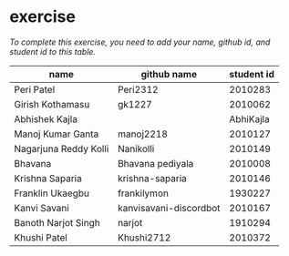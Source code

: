 # exercise
*To complete this exercise, you need to add your name, github id, and student id to this table.*


|name|github name|student id|
|----|-----|----|
|Peri Patel | Peri2312| 2010283
|Girish Kothamasu|gk1227|2010062|
|Abhishek Kajla||AbhiKajla| 1930453|
|Manoj Kumar Ganta|manoj2218|2010127|
|Nagarjuna Reddy Kolli|Nanikolli|2010149|
|Bhavana|Bhavana pediyala|2010008|
|Krishna Saparia|krishna-saparia|2010146
|Franklin Ukaegbu|frankilymon|1930227|
|Kanvi Savani|kanvisavani-discordbot|2010167|
|Banoth Narjot Singh|narjot|1910294|
|Khushi Patel|Khushi2712|2010372|
